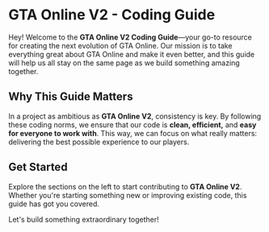 # GTA Online V2 - Coding Guide

Hey! Welcome to the **GTA Online V2 Coding Guide**—your go-to resource for creating the next evolution of GTA Online. Our mission is to take everything great about GTA Online and make it even better, and this guide will help us all stay on the same page as we build something amazing together.

## Why This Guide Matters
In a project as ambitious as **GTA Online V2**, consistency is key. By following these coding norms, we ensure that our code is **clean, efficient,** and **easy for everyone to work with**. This way, we can focus on what really matters: delivering the best possible experience to our players.

## Get Started
Explore the sections on the left to start contributing to **GTA Online V2**. Whether you're starting something new or improving existing code, this guide has got you covered.

Let's build something extraordinary together!
